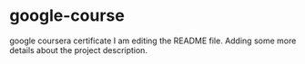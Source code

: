 # google-course
google coursera certificate
I am editing the README file. Adding some more details about the project description.
